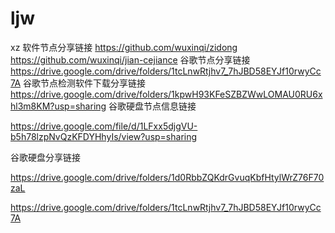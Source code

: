 # ljw
xz
软件节点分享链接
https://github.com/wuxinqi/zidong
https://github.com/wuxinqi/jian-cejiance
谷歌节点分享链接
https://drive.google.com/drive/folders/1tcLnwRtjhv7_7hJBD58EYJf10rwyCc7A
谷歌节点检测软件下载分享链接
https://drive.google.com/drive/folders/1kpwH93KFeSZBZWwLOMAU0RU6xhl3m8KM?usp=sharing
谷歌硬盘节点信息链接

https://drive.google.com/file/d/1LFxx5djgVU-b5h78lzpNvQzKFDYHhyIs/view?usp=sharing

谷歌硬盘分享链接

https://drive.google.com/drive/folders/1d0RbbZQKdrGvuqKbfHtylWrZ76F70zaL


https://drive.google.com/drive/folders/1tcLnwRtjhv7_7hJBD58EYJf10rwyCc7A

